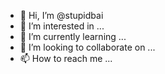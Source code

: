 - 👋 Hi, I’m @stupidbai
- 👀 I’m interested in ...
- 🌱 I’m currently learning ...
- 💞️ I’m looking to collaborate on ...
- 📫 How to reach me ...

<!---
stupidbai/stupidbai is a ✨ special ✨ repository because its `README.md` (this file) appears on your GitHub profile.
You can click the Preview link to take a look at your changes.
--->

